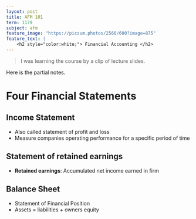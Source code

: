 ```yaml
---
layout: post
title: AFM 101
term: 1179
subject: afm
feature_image: "https://picsum.photos/2560/600?image=875"
feature_text: |
    <h2 style="color:white;"> Financial Accounting </h2>
---
```


> I was learning the course by a clip of lecture slides.

Here is the partial notes.

# Four Financial Statements
## Income Statement
- Also called statement of profit and loss
- Measure companies operating performance for a specific period of time

## Statement of retained earnings
- **Retained earnings**: Accumulated net income earned in firm

## Balance Sheet
- Statement of Financial Position
- Assets = liabilities + owners equity
